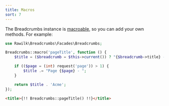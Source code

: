 ```yaml
---
title: Macros
sort: 7
---
```


The Breadcrumbs instance is [macroable](https://unnikked.ga/understanding-the-laravel-macroable-trait-dab051f09172), so you can add your own methods. For example:

```php
use Rawilk\Breadcrumbs\Facades\Breadcrumbs;

Breadcrumbs::macro('pageTitle', function () {
    $title = ($breadcrumb = $this->current()) ? "{$breadcrumb->title} - " : '';

    if (($page = (int) request('page')) > 1) {
        $title .= "Page {$page} - ";
    }

    return $title . 'Acme';
});
```

```html
<title>{!! Breadcrumbs::pageTitle() !!}</title>
```
